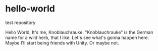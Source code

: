 # hello-world
test repository

Hello World, It's me, Knoblauchrauke. "Knoblauchrauke" is the German name for a wild herb, that I like. 
Let's see what's gonna happen here. Maybe I'll start being friends with Unity. Or maybe not.
